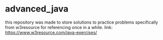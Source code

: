 # advanced_java

this repository was made to store solutions to practice problems specifically from w3resource for referencing once in a while. 
link: https://www.w3resource.com/java-exercises/
